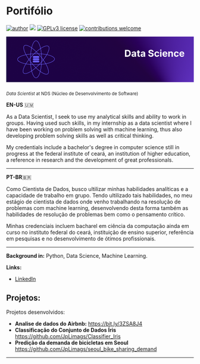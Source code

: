 # Portifólio

[![author](https://img.shields.io/badge/author-jplimag-red.svg)](https://www.linkedin.com/in/jplimag/) [![](https://img.shields.io/badge/python-3.7+-blue.svg)](https://www.python.org/downloads/release/python-365/) [![GPLv3 license](https://img.shields.io/badge/License-GPLv3-blue.svg)](http://perso.crans.org/besson/LICENSE.html) [![contributions welcome](https://img.shields.io/badge/contributions-welcome-brightgreen.svg?style=flat)](https://github.com/JpLimags)

<p align="center">
  <img src="Frame 5.png" >
</p>

<sub>*Data Scientist* at NDS (Núcleo de Desenvolvimento de Software)</sub>

**EN-US** 🇺🇲

As a Data Scientist, I seek to use my analytical skills and ability to work in groups. Having used such skills, in my internship as a data scientist where I have been working on problem solving with machine learning, thus also developing problem solving skills as well as critical thinking.

My credentials include a bachelor's degree in computer science still in progress at the federal institute of ceará, an institution of higher education, a reference in research and the development of great professionals.

---

**PT-BR**🇧🇷

Como Cientista de Dados, busco ultilizar minhas habilidades analíticas e a capacidade de trabalho em grupo. Tendo ultilizado tais habilidades, no meu estágio de cientista de dados  onde venho trabalhando na resolução de problemas com machine learning, desenvolvendo desta forma também as habilidades de resolução de problemas bem como o pensamento crítico.

Minhas credenciais incluem  bacharel em ciência da computação ainda em curso no instituto federal do ceará, instituição de ensino superior, referência em pesquisas e no desenvolvimento de ótimos profissionais.

---

**Background in:** Python, Data Science, Machine Learning.

**Links:**
* [LinkedIn](https://www.linkedin.com/in/jplimag/)


## Projetos:
Projetos desenvolvidos:

* **Analise de dados do Airbnb:**  https://bit.ly/3ZSA8J4
* **Classificação do Conjunto de Dados Íris** https://github.com/JpLimags/Classifier_Iris
* **Predição da demanda de bicicletas em Seoul** https://github.com/JpLimags/seoul_bike_sharing_demand


---
